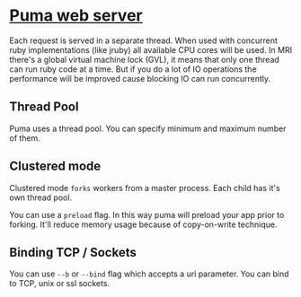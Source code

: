 # [Puma web server](https://github.com/puma/puma)

Each request is served in a separate thread.
When used with concurrent ruby implementations (like jruby) all available CPU cores will be used.
In MRI there's a global virtual machine lock (GVL), it means that only one thread can run ruby code at a time. But if you do a lot of IO operations the performance will be improved cause blocking IO can run concurrently.

## Thread Pool
Puma uses a thread pool. You can specify minimum and maximum number of them.

## Clustered mode
Clustered mode `forks` workers from a master process. Each child has it's own thread pool.

You can use a `preload` flag. In this way puma will preload your app prior to forking. It'll reduce memory usage because of copy-on-write technique.

## Binding TCP / Sockets
You can use `--b` or `--bind` flag which accepts a uri parameter.
You can bind to TCP, unix or ssl sockets.



